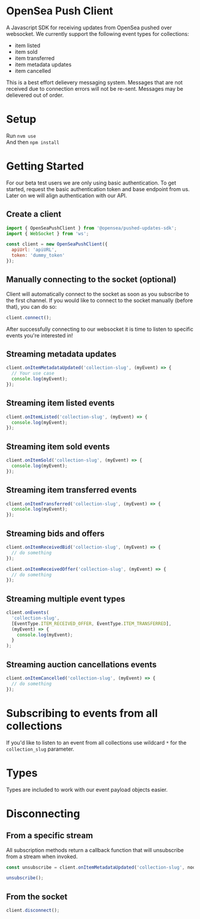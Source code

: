 # OpenSea Push Client

A Javascript SDK for receiving updates from OpenSea pushed over websocket. We currently support the following event types for collections:

- item listed
- item sold
- item transferred
- item metadata updates
- item cancelled

This is a best effort delievery messaging system. Messages that are not received due to connection errors will not be re-sent. Messages may be delievered out of order.

# Setup

Run `nvm use`  
And then `npm install`

# Getting Started

For our beta test users we are only using basic authentication. To get started, request the basic authentication token and base endpoint from us. Later on we will align authentication with our API.

## Create a client

```javascript
import { OpenSeaPushClient } from '@opensea/pushed-updates-sdk';
import { WebSocket } from 'ws';

const client = new OpenSeaPushClient({
  apiUrl: 'apiURL',
  token: 'dummy_token'
});
```

## Manually connecting to the socket (optional)

Client will automatically connect to the socket as soon as you subscribe to the first channel.
If you would like to connect to the socket manually (before that), you can do so:

```javascript
client.connect();
```

After successfully connecting to our websocket it is time to listen to specific events you're interested in!

## Streaming metadata updates

```javascript
client.onItemMetadataUpdated('collection-slug', (myEvent) => {
  // Your use case
  console.log(myEvent);
});
```

## Streaming item listed events

```javascript
client.onItemListed('collection-slug', (myEvent) => {
  console.log(myEvent);
});
```

## Streaming item sold events

```javascript
client.onItemSold('collection-slug', (myEvent) => {
  console.log(myEvent);
});
```

## Streaming item transferred events

```javascript
client.onItemTransferred('collection-slug', (myEvent) => {
  console.log(myEvent);
});
```

## Streaming bids and offers

```javascript
client.onItemReceivedBid('collection-slug', (myEvent) => {
  // do something
});

client.onItemReceivedOffer('collection-slug', (myEvent) => {
  // do something
});
```

## Streaming multiple event types

```javascript
client.onEvents(
  'collection-slug',
  [EventType.ITEM_RECEIVED_OFFER, EventType.ITEM_TRANSFERRED],
  (myEvent) => {
    console.log(myEvent);
  }
);
```

## Streaming auction cancellations events

```javascript
client.onItemCancelled('collection-slug', (myEvent) => {
  // do something
});
```

# Subscribing to events from all collections

If you'd like to listen to an event from all collections use wildcard `*` for the `collection_slug` parameter.

# Types

Types are included to work with our event payload objects easier.

# Disconnecting

## From a specific stream

All subscription methods return a callback function that will unsubscribe from a stream when invoked.

```javascript
const unsubscribe = client.onItemMetadataUpdated('collection-slug', noop);

unsubscribe();
```

## From the socket

```javascript
client.disconnect();
```

